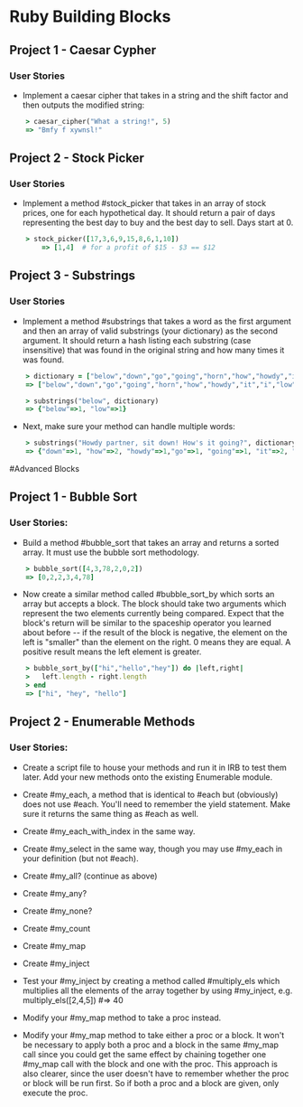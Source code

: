 # Ruby Building Blocks

## Project 1 - Caesar Cypher
### User Stories

* Implement a caesar cipher that takes in a string and the shift factor and then outputs the modified string:
``` ruby
	> caesar_cipher("What a string!", 5)
	=> "Bmfy f xywnsl!"
```
## Project 2 - Stock Picker
### User Stories

* Implement a method #stock_picker that takes in an array of stock prices, one for each hypothetical day. It should return a pair of days representing the best day to buy and the best day to sell. Days start at 0.

``` ruby
	> stock_picker([17,3,6,9,15,8,6,1,10])
    	=> [1,4]  # for a profit of $15 - $3 == $12
```

## Project 3 - Substrings
### User Stories

* Implement a method #substrings that takes a word as the first argument and then an array of valid substrings (your dictionary) as the second argument. It should return a hash listing each substring (case insensitive) that was found in the original string and how many times it was found.

```ruby
	> dictionary = ["below","down","go","going","horn","how","howdy","it","i","low","own","part","partner","sit"]
	=> ["below","down","go","going","horn","how","howdy","it","i","low","own","part","partner","sit"]

	> substrings("below", dictionary)
	=> {"below"=>1, "low"=>1}
```

* Next, make sure your method can handle multiple words:

```ruby 
    > substrings("Howdy partner, sit down! How's it going?", dictionary)
    => {"down"=>1, "how"=>2, "howdy"=>1,"go"=>1, "going"=>1, "it"=>2, "i"=> 3, "own"=>1,"part"=>1,"partner"=>1,"sit"=>1}
```

#Advanced Blocks

## Project 1 - Bubble Sort
### User Stories:
* Build a method #bubble_sort that takes an array and returns a sorted array. It must use the bubble sort methodology.
```ruby
    > bubble_sort([4,3,78,2,0,2])
    => [0,2,2,3,4,78]
```

* Now create a similar method called #bubble_sort_by which sorts an array but accepts a block. The block should take two arguments which represent the two elements currently being compared. Expect that the block's return will be similar to the spaceship operator you learned about before -- if the result of the block is negative, the element on the left is "smaller" than the element on the right. 0 means they are equal. A positive result means the left element is greater. 

```ruby
    > bubble_sort_by(["hi","hello","hey"]) do |left,right|
    >   left.length - right.length
    > end
    => ["hi", "hey", "hello"]
```
## Project 2 - Enumerable Methods
### User Stories:
* Create a script file to house your methods and run it in IRB to test them later. Add your new methods onto the existing Enumerable module.

* Create #my_each, a method that is identical to #each but (obviously) does not use #each. You'll need to remember the yield statement. Make sure it returns the same thing as #each as well.

* Create #my_each_with_index in the same way.

* Create #my_select in the same way, though you may use #my_each in your definition (but not #each).

* Create #my_all? (continue as above)

* Create #my_any?

* Create #my_none?

* Create #my_count

* Create #my_map

* Create #my_inject

* Test your #my_inject by creating a method called #multiply_els which multiplies all the elements of the array together by using #my_inject, e.g. multiply_els([2,4,5]) #=> 40

* Modify your #my_map method to take a proc instead.

* Modify your #my_map method to take either a proc or a block. It won't be necessary to apply both a proc and a block in the same #my_map call since you could get the same effect by chaining together one #my_map call with the block and one with the proc. This approach is also clearer, since the user doesn't have to remember whether the proc or block will be run first. So if both a proc and a block are given, only execute the proc.

